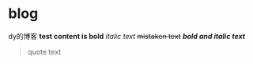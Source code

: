 # blog
dy的博客
**test content is bold**
*italic text*
~~mistaken text~~
***bold and italic text***
> quote text
